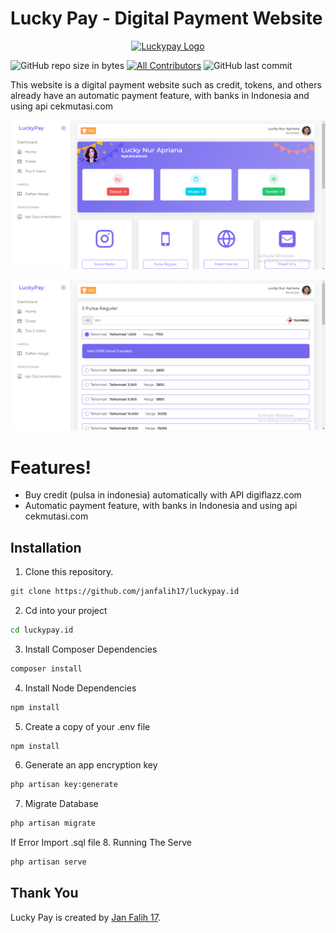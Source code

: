 # Lucky Pay - Digital Payment Website
<p align="center">
  <a href="#">
    <img src="https://luckypay.id/storage/20200612_194908.png" alt="Luckypay Logo" height="75">
  </a>
</p>

![GitHub repo size in bytes](https://img.shields.io/github/repo-size/badges/shields.svg)
[![All Contributors](https://img.shields.io/badge/all_contributors-1-green.svg?style=flat-square)](#contributors-)
![GitHub last commit](https://img.shields.io/github/last-commit/janfalih17/luckypay.id.svg)

This website is a digital payment website such as credit, tokens, and others  already have an automatic payment feature, with banks in Indonesia and using api cekmutasi.com

![LuckyPay dashboard](https://github.com/janfalih17/luckypay.id/blob/master/home.png?raw=true)

![Transaction dashboard](https://github.com/janfalih17/luckypay.id/blob/master/pulsa.png?raw=true)
# Features!

  - Buy credit (pulsa in indonesia) automatically with API digiflazz.com
  - Automatic payment feature, with banks in Indonesia and using api cekmutasi.com

## Installation
1. Clone this repository.
```bash
git clone https://github.com/janfalih17/luckypay.id
```
2. Cd into your project
```bash
cd luckypay.id
```
3. Install Composer Dependencies
```bash
composer install
```
4. Install Node Dependencies
```bash
npm install
```
5. Create a copy of your .env file
```bash
npm install
```
6. Generate an app encryption key
```bash
php artisan key:generate
```
7. Migrate Database
```bash
php artisan migrate
```
If Error Import .sql file
8. Running The Serve
```bash
php artisan serve
```
## Thank You
Lucky Pay is created by <a href="http://github.com/janfalih17">Jan Falih 17</a>.
